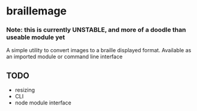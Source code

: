 # braillemage

### Note: this is currently UNSTABLE, and more of a doodle than useable module yet

A simple utility to convert images to a braille displayed format. Available as an imported module or command line interface

## TODO
* resizing
* CLI
* node module interface

